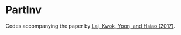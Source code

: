 # PartInv

Codes accompanying the paper by [Lai, Kwok, Yoon, and Hsiao (2017)](https://doi.org/10.1080/10705511.2017.1318703). 
